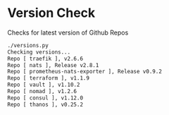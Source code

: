 # Version Check

Checks for latest version of Github Repos

```bash
./versions.py
Checking versions...
Repo [ traefik ], v2.6.6
Repo [ nats ], Release v2.8.1
Repo [ prometheus-nats-exporter ], Release v0.9.2
Repo [ terraform ], v1.1.9
Repo [ vault ], v1.10.2
Repo [ nomad ], v1.2.6
Repo [ consul ], v1.12.0
Repo [ thanos ], v0.25.2
```